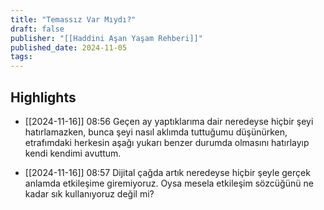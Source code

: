 ```yaml
---
title: "Temassız Var Mıydı?"
draft: false
publisher: "[[Haddini Aşan Yaşam Rehberi]]"
published_date: 2024-11-05
tags:
---
```



## Highlights
* [[2024-11-16]] 08:56  Geçen ay yaptıklarıma dair neredeyse hiçbir şeyi hatırlamazken, bunca şeyi nasıl aklımda tuttuğumu düşünürken, etrafımdaki herkesin aşağı yukarı benzer durumda olmasını hatırlayıp kendi kendimi avuttum.

* [[2024-11-16]] 08:57  Dijital çağda artık neredeyse hiçbir şeyle gerçek anlamda etkileşime giremiyoruz. Oysa mesela etkileşim sözcüğünü ne kadar sık kullanıyoruz değil mi?

